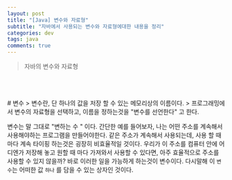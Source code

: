 ```yaml
---
layout: post
title: "[Java] 변수와 자료형"
subtitle: "자바에서 사용되는 변수와 자료형에대한 내용을 정리"
categories: dev
tags: java
comments: true
---
```

> 자바의 변수와 자료형

<br/>
<br/>
<br/>
# 변수
> 변수란, 단 하나의 값을 저장 할 수 있는 메모리상의 이름이다.
> 프로그래밍에서  변수의 자료형을 선택하고, 이름을 정하는것을  "변수를 선언한다" 고 한다.

변수는 말 그대로 "변하는 수 " 이다. 간단한 예를 들어보자, 
나는 어떤 주소를 계속해서 사용해야하는 프로그램을 만들어야한다. 같은 주소가 계속해서 사용되는데,  사용 할 때 마다 계속 타이핑 하는것은 굉장히 비효율적일 것이다. 우리가 이 주소를 컴퓨터 안에 어디엔가 저장해 놓고 원할 때 마다 가져와서 사용할 수 있다면, 아주 효율적으로 주소를 사용할 수 있지 않을까? 바로 이러한 일을 가능하게 하는것이 변수이다. 
다시말해 이 `변수`는 어떠한 값 `하나` 를 담을 수 있는 상자인 것이다.

